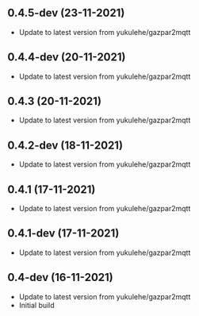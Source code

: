 
## 0.4.5-dev (23-11-2021)
- Update to latest version from yukulehe/gazpar2mqtt

## 0.4.4-dev (20-11-2021)
- Update to latest version from yukulehe/gazpar2mqtt

## 0.4.3 (20-11-2021)
- Update to latest version from yukulehe/gazpar2mqtt

## 0.4.2-dev (18-11-2021)
- Update to latest version from yukulehe/gazpar2mqtt

## 0.4.1 (17-11-2021)
- Update to latest version from yukulehe/gazpar2mqtt

## 0.4.1-dev (17-11-2021)
- Update to latest version from yukulehe/gazpar2mqtt

## 0.4-dev (16-11-2021)
- Update to latest version from yukulehe/gazpar2mqtt
- Initial build
